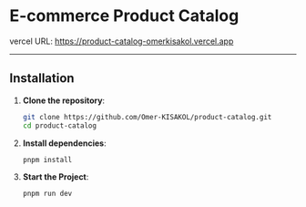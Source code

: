 
#  E-commerce Product Catalog

vercel URL: https://product-catalog-omerkisakol.vercel.app

---

## Installation

1. **Clone the repository**:
    ```bash
    git clone https://github.com/Omer-KISAKOL/product-catalog.git
    cd product-catalog
    ```
2. **Install dependencies**:
    ```bash
    pnpm install
    ```
3. **Start the Project**:
    ```bash
    pnpm run dev
    ```

